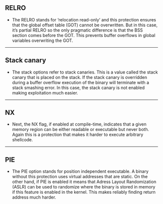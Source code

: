 ## RELRO

- The RELRO stands for ‘relocation read-only’ and this protection ensures that the global offset table (GOT) cannot be overwritten. But in this case, it’s partial RELRO so the only pragmatic difference is that the BSS section comes before the GOT. This prevents buffer overflows in global variables overwriting the GOT.

---

## Stack canary

- The stack options refer to stack canaries. This is a value called the stack canary that is placed on the stack. If the stack canary is overridden during a buffer overflow execution of the binary will terminate with a stack smashing error. In this case, the stack canary is not enabled making exploitation much easier.

---

## NX

- Next, the NX flag, if enabled at compile-time, indicates that a given memory region can be either readable or executable but never both. Again this is a protection that makes it harder to execute arbitrary shellcode.

---

## PIE

- The PIE option stands for position independent executable. A binary without this protection uses virtual addresses that are static. On the other hand, if PIE is enabled it means that Adress Layout Randomization (ASLR) can be used to randomize where the binary is stored in memory if this feature is enabled in the kernel. This makes reliably finding return address much harder. 